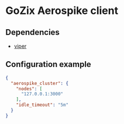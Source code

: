 # GoZix Aerospike client

## Dependencies

* [viper](https://github.com/gozix/viper)

## Configuration example

```json
{
  "aerospike_cluster": {
    "nodes": [
      "127.0.0.1:3000"
    ],
    "idle_timeout": "5m"
  }
}
```
